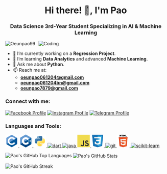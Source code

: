<h1 align="center">Hi there! 👋, I'm Pao</h1>
<h3 align="center">Data Science 3rd-Year Student Specializing in AI & Machine Learning</h3>

<img align="right" alt="Coding" width="400" src="https://media.tenor.com/IQ6Z-aPhr1wAAAAd/date-everywhere-data.gif">

<p align="left"> <img src="https://komarev.com/ghpvc/?username=Oeunpao99&label=Profile%20views&color=0e75b6&style=flat" alt="Oeunpao99" /> </p>


- 🔭 I’m currently working on a **Regression Project**.
- 🌱 I’m learning **Data Analytics** and advanced **Machine Learning**.
- 💬 Ask me about **Python**.
- 📫 Reach me at:
  - **oeunpao061204@gmail.com**
  - **oeunpao061204bn@gmail.com**
  - **oeunpao7879@gmail.com**

<h3 align="left">Connect with me:</h3>
<p align="left">
  <a href="https://www.facebook.com/profile.php?id=100035142420618&mibextid=ZbWKwL" target="blank"><img align="center" src="https://raw.githubusercontent.com/rahuldkjain/github-profile-readme-generator/master/src/images/icons/Social/facebook.svg" alt="Facebook Profile" height="30" width="40" /></a>
  <a href="https://www.instagram.com/oeun_pao?igsh=c2RqbjlxcGN0MDFt" target="blank"><img align="center" src="https://raw.githubusercontent.com/rahuldkjain/github-profile-readme-generator/master/src/images/icons/Social/instagram.svg" alt="Instagram Profile" height="30" width="40" /></a>
  <a href="https://t.me/Oeun_Pao" target="blank"><img align="center" src="https://upload.wikimedia.org/wikipedia/commons/8/82/Telegram_logo.svg" alt="Telegram Profile" height="30" width="40" /></a>
</p>


<h3 align="left">Languages and Tools:</h3>
<p align="left">
  <a href="https://www.cprogramming.com/" target="_blank" rel="noreferrer">
    <img src="https://raw.githubusercontent.com/devicons/devicon/master/icons/c/c-original.svg" alt="c" width="40" height="40"/>
  </a>
  <a href="https://www.w3schools.com/cpp/" target="_blank" rel="noreferrer">
    <img src="https://raw.githubusercontent.com/devicons/devicon/master/icons/cplusplus/cplusplus-original.svg" alt="cplusplus" width="40" height="40"/>
  </a>
  <a href="https://www.python.org" target="_blank" rel="noreferrer">
    <img src="https://raw.githubusercontent.com/devicons/devicon/master/icons/python/python-original.svg" alt="python" width="40" height="40"/>
  </a>
  <a href="https://www.dart.dev" target="_blank" rel="noreferrer">
    <img src="https://cdn-images-1.medium.com/v2/resize:fit:1200/1*knHF_qpxdtS8h0Z8EeqowA.png" alt="dart" width="40" height="40"/>
  </a>
  <a href="https://www.java.com/en/" target="_blank" rel="noreferrer">
    <img src="https://avatars3.githubusercontent.com/u/18692364?s=400&v=4" alt="java" width="40" height="40"/>
  </a>
  <a href="https://www.javascript.com/" target="_blank" rel="noreferrer">
    <img src="https://raw.githubusercontent.com/devicons/devicon/master/icons/javascript/javascript-original.svg" alt="javascript" width="40" height="40"/>
  </a>
  <a href="https://www.w3.org/Style/CSS/Overview.en.html" target="_blank" rel="noreferrer">
    <img src="https://raw.githubusercontent.com/devicons/devicon/master/icons/css3/css3-original.svg" alt="css" width="40" height="40"/>
  </a>
  <a href="https://git-scm.com/" target="_blank" rel="noreferrer"> 
    <img src="https://www.vectorlogo.zone/logos/git-scm/git-scm-icon.svg" alt="git" width="40" height="40"/> 
  </a>
  <a href="https://www.w3.org/html/" target="_blank" rel="noreferrer">
    <img src="https://raw.githubusercontent.com/devicons/devicon/master/icons/html5/html5-original-wordmark.svg" alt="html5" width="40" height="40"/>
  </a>
  <a href="https://scikit-learn.org/stable/" target="_blank" rel="noreferrer">
    <img src="https://upload.wikimedia.org/wikipedia/commons/thumb/0/05/Scikit_learn_logo_small.svg/1280px-Scikit_learn_logo_small.svg.png" alt="scikit-learn" width="40" height="40"/>
  </a>
</p>

<p><img align="left" src="https://github-readme-stats.vercel.app/api/top-langs?username=Oeunpao99&show_icons=true&locale=en&layout=compact" alt="Pao's GitHub Top Languages" /></p>

<p>&nbsp;<img align="center" src="https://github-readme-stats.vercel.app/api?username=Oeunpao99&show_icons=true&locale=en" alt="Pao's GitHub Stats" /></p>

<p><img align="center" src="https://github-readme-streak-stats.herokuapp.com/?user=Oeunpao99" alt="Pao's GitHub Streak" /></p>


